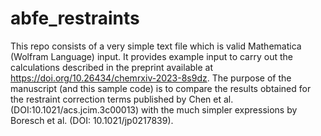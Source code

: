 # abfe_restraints

This repo consists of a very simple text file which is valid Mathematica (Wolfram Language) input. It provides example input to carry out the calculations described in the preprint available at https://doi.org/10.26434/chemrxiv-2023-8s9dz. The purpose of the manuscript (and this sample code) is to compare the results obtained for the restraint correction terms published by Chen et al. (DOI:10.1021/acs.jcim.3c00013) with the much simpler expressions by Boresch et al. (DOI: 10.1021/jp0217839). 
